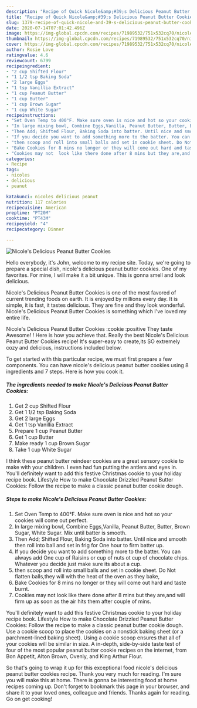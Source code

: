 ```yaml
---
description: "Recipe of Quick Nicole&amp;#39;s Delicious Peanut Butter Cookies"
title: "Recipe of Quick Nicole&amp;#39;s Delicious Peanut Butter Cookies"
slug: 1379-recipe-of-quick-nicole-and-39-s-delicious-peanut-butter-cookies
date: 2020-07-14T07:01:42.496Z
image: https://img-global.cpcdn.com/recipes/71989532/751x532cq70/nicoles-delicious-peanut-butter-cookies-recipe-main-photo.jpg
thumbnail: https://img-global.cpcdn.com/recipes/71989532/751x532cq70/nicoles-delicious-peanut-butter-cookies-recipe-main-photo.jpg
cover: https://img-global.cpcdn.com/recipes/71989532/751x532cq70/nicoles-delicious-peanut-butter-cookies-recipe-main-photo.jpg
author: Rosie Love
ratingvalue: 4.6
reviewcount: 6799
recipeingredient:
- "2 cup Shifted Flour"
- "1 1/2 tsp Baking Soda"
- "2 large Eggs"
- "1 tsp Vanillia Extract"
- "1 cup Peanut Butter"
- "1 cup Butter"
- "1 cup Brown Sugar"
- "1 cup White Sugar"
recipeinstructions:
- "Set Oven Temp to 400°F. Make sure oven is nice and hot so your cookies will come out perfect."
- "In large mixing bowl, Combine Eggs,Vanilla, Peanut Butter, Butter, Brown Sugar, White Sugar. Mix until batter is smooth."
- "Then Add; Shifted Flour, Baking Soda into batter. Until nice and smooth then roll into ball and set in frig for One hour to firm batter up."
- "If you decide you want to add something more to the batter. You can always add One cup of Raisins or cup of nuts ot cup of chocolate chips. Whatever you decide just make sure its about a cup."
- "then scoop and roll into small balls and set in cookie sheet. Do Not flatten balls,they will with the heat of the oven as they bake,"
- "Bake Cookies for 8 mins no longer or they will come out hard and taste burnt."
- "Cookies may not  look like there done after 8 mins but they are,and will firm up as soon as the air hits them after couple of mins."
categories:
- Recipe
tags:
- nicoles
- delicious
- peanut

katakunci: nicoles delicious peanut 
nutrition: 117 calories
recipecuisine: American
preptime: "PT20M"
cooktime: "PT43M"
recipeyield: "4"
recipecategory: Dinner

---
```



![Nicole&#39;s Delicious Peanut Butter Cookies](https://img-global.cpcdn.com/recipes/71989532/751x532cq70/nicoles-delicious-peanut-butter-cookies-recipe-main-photo.jpg)

Hello everybody, it's John, welcome to my recipe site. Today, we're going to prepare a special dish, nicole&#39;s delicious peanut butter cookies. One of my favorites. For mine, I will make it a bit unique. This is gonna smell and look delicious.

Nicole&#39;s Delicious Peanut Butter Cookies is one of the most favored of current trending foods on earth. It is enjoyed by millions every day. It is simple, it is fast, it tastes delicious. They are fine and they look wonderful. Nicole&#39;s Delicious Peanut Butter Cookies is something which I've loved my entire life.

Nicole&#39;s Delicious Peanut Butter Cookies :cookie :positive They taste Awesome! ! Here is how you achieve that. Really the best Nicole&#39;s Delicious Peanut Butter Cookies recipe! It&#39;s super-easy to create,its SO extremely cozy and delicious, instructions included below.


To get started with this particular recipe, we must first prepare a few components. You can have nicole&#39;s delicious peanut butter cookies using 8 ingredients and 7 steps. Here is how you cook it.

<!--inarticleads1-->

##### The ingredients needed to make Nicole&#39;s Delicious Peanut Butter Cookies:

1. Get 2 cup Shifted Flour
1. Get 1 1/2 tsp Baking Soda
1. Get 2 large Eggs
1. Get 1 tsp Vanillia Extract
1. Prepare 1 cup Peanut Butter
1. Get 1 cup Butter
1. Make ready 1 cup Brown Sugar
1. Take 1 cup White Sugar


I think these peanut butter reindeer cookies are a great sensory cookie to make with your children. I even had fun putting the antlers and eyes in. You&#39;ll definitely want to add this festive Christmas cookie to your holiday recipe book. Lifestyle How to make Chocolate Drizzled Peanut Butter Cookies: Follow the recipe to make a classic peanut butter cookie dough. 

<!--inarticleads2-->

##### Steps to make Nicole&#39;s Delicious Peanut Butter Cookies:

1. Set Oven Temp to 400°F. Make sure oven is nice and hot so your cookies will come out perfect.
1. In large mixing bowl, Combine Eggs,Vanilla, Peanut Butter, Butter, Brown Sugar, White Sugar. Mix until batter is smooth.
1. Then Add; Shifted Flour, Baking Soda into batter. Until nice and smooth then roll into ball and set in frig for One hour to firm batter up.
1. If you decide you want to add something more to the batter. You can always add One cup of Raisins or cup of nuts ot cup of chocolate chips. Whatever you decide just make sure its about a cup.
1. then scoop and roll into small balls and set in cookie sheet. Do Not flatten balls,they will with the heat of the oven as they bake,
1. Bake Cookies for 8 mins no longer or they will come out hard and taste burnt.
1. Cookies may not  look like there done after 8 mins but they are,and will firm up as soon as the air hits them after couple of mins.


You&#39;ll definitely want to add this festive Christmas cookie to your holiday recipe book. Lifestyle How to make Chocolate Drizzled Peanut Butter Cookies: Follow the recipe to make a classic peanut butter cookie dough. Use a cookie scoop to place the cookies on a nonstick baking sheet (or a parchment-lined baking sheet). Using a cookie scoop ensures that all of your cookies will be similar in size. A in-depth, side-by-side taste test of four of the most popular peanut butter cookie recipes on the internet, from Bon Appetit, Alton Brown, Ovenly, and King Arthur Flour. 

So that's going to wrap it up for this exceptional food nicole&#39;s delicious peanut butter cookies recipe. Thank you very much for reading. I'm sure you will make this at home. There is gonna be interesting food at home recipes coming up. Don't forget to bookmark this page in your browser, and share it to your loved ones, colleague and friends. Thanks again for reading. Go on get cooking!
